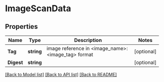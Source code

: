 # ImageScanData

## Properties

Name | Type | Description | Notes
------------ | ------------- | ------------- | -------------
**Tag** | **string** | image reference in &lt;image_name&gt;:&lt;image_tag&gt; format | [optional] 
**Digest** | **string** |  | [optional] 

[[Back to Model list]](../README.md#documentation-for-models) [[Back to API list]](../README.md#documentation-for-api-endpoints) [[Back to README]](../README.md)


